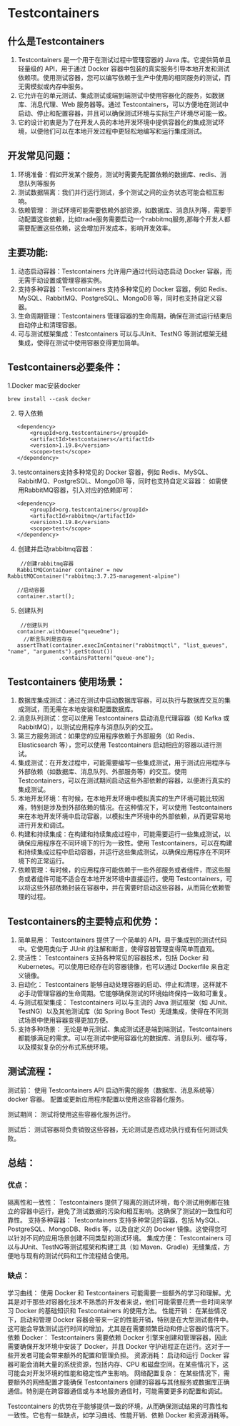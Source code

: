 # Testcontainers

## 什么是Testcontainers
1. Testcontainers 是一个用于在测试过程中管理容器的 Java 库。它提供简单且轻量级的 API，用于通过 Docker 容器中包装的真实服务引导本地开发和测试依赖项。使用测试容器，您可以编写依赖于生产中使用的相同服务的测试，而无需模拟或内存中服务。
2. 它允许在的单元测试、集成测试或端到端测试中使用容器化的服务，如数据库、消息代理、Web 服务器等。通过 Testcontainers，可以方便地在测试中启动、停止和配置容器，并且可以确保测试环境与实际生产环境尽可能一致。
3. 它的设计初衷是为了在开发人员的本地开发环境中提供容器化的集成测试环境，以便他们可以在本地开发过程中更轻松地编写和运行集成测试。
## 开发常见问题：
1. 环境准备：假如开发某个服务，测试时需要先配置依赖的数据库、redis、消息队列等服务
2. 测试数据隔离：我们并行运行测试，多个测试之间的业务状态可能会相互影响。
3. 依赖管理： 测试环境可能需要依赖外部资源，如数据库、消息队列等，需要手动配置这些依赖，比如trade服务需要启动一个rabbitmq服务,那每个开发人都需要配置这些依赖，这会增加开发成本，影响开发效率。

## 主要功能:
1. 动态启动容器：Testcontainers 允许用户通过代码动态启动 Docker 容器，而无需手动设置或管理容器实例。
2. 支持多种容器：Testcontainers 支持多种常见的 Docker 容器，例如 Redis、MySQL、RabbitMQ、PostgreSQL、MongoDB 等，同时也支持自定义容器。
3. 生命周期管理：Testcontainers 管理容器的生命周期，确保在测试运行结束后自动停止和清理容器。
4. 可与测试框架集成：Testcontainers 可以与JUnit、TestNG 等测试框架无缝集成，使得在测试中使用容器变得更加简单。

## Testcontainers必要条件：

1.Docker
mac安装docker
```
brew install --cask docker
```

2. 导入依赖
```
   <dependency>
       <groupId>org.testcontainers</groupId>
       <artifactId>testcontainers</artifactId>
       <version>1.19.8</version>
       <scope>test</scope>
   </dependency>
```
3. testcontainers支持多种常见的 Docker 容器，例如 Redis、MySQL、RabbitMQ、PostgreSQL、MongoDB 等，同时也支持自定义容器：
如需使用RabbitMQ容器，引入对应的依赖即可：
```
   <dependency>
       <groupId>org.testcontainers</groupId>
       <artifactId>rabbitmq</artifactId>
       <version>1.19.8</version>
       <scope>test</scope>
   </dependency>
```
4. 创建并启动rabbitmq容器：
```
    //创建rabbitmq容器
   RabbitMQContainer container = new RabbitMQContainer("rabbitmq:3.7.25-management-alpine")

   //启动容器
   container.start();
```
5. 创建队列
```
    //创建队列
   container.withQueue("queueOne");
     //断言队列是否存在
   assertThat(container.execInContainer("rabbitmqctl", "list_queues", "name", "arguments").getStdout())
                .containsPattern("queue-one");
```
## Testcontainers 使用场景：
1. 数据库集成测试：通过在测试中启动数据库容器，可以执行与数据库交互的集成测试，而无需在本地安装和配置数据库。
2. 消息队列测试：您可以使用 Testcontainers 启动消息代理容器（如 Kafka 或 RabbitMQ），以测试应用程序与消息队列的交互。
3. 第三方服务测试：如果您的应用程序依赖于外部服务（如 Redis、Elasticsearch 等），您可以使用 Testcontainers 启动相应的容器以进行测试。
4. 集成测试：在开发过程中，可能需要编写一些集成测试，用于测试应用程序与外部依赖（如数据库、消息队列、外部服务等）的交互。使用 Testcontainers，可以在测试期间启动这些外部依赖的容器，以便进行真实的集成测试。
5. 本地开发环境：有时候，在本地开发环境中模拟真实的生产环境可能比较困难，特别是涉及到外部依赖的情况。在这种情况下，可以使用 Testcontainers 来在本地开发环境中启动容器，以模拟生产环境中的外部依赖，从而更容易地进行开发和调试。
6. 构建和持续集成：在构建和持续集成过程中，可能需要运行一些集成测试，以确保应用程序在不同环境下的行为一致性。使用 Testcontainers，可以在构建和持续集成过程中启动容器，并运行这些集成测试，以确保应用程序在不同环境下的正常运行。
7. 依赖管理：有时候，的应用程序可能依赖于一些外部服务或者组件，而这些服务或者组件可能不适合在本地开发环境中直接运行。使用 Testcontainers，可以将这些外部依赖封装在容器中，并在需要时启动这些容器，从而简化依赖管理的过程。


## Testcontainers的主要特点和优势：
1. 简单易用： Testcontainers 提供了一个简单的 API，易于集成到的测试代码中。它使用类似于 JUnit 的注解和断言，使得容器管理变得简单而直观。
2. 灵活性： Testcontainers 支持各种常见的容器技术，包括 Docker 和 Kubernetes。可以使用已经存在的容器镜像，也可以通过 Dockerfile 来自定义镜像。
3. 自动化： Testcontainers 能够自动处理容器的启动、停止和清理，这样就不必手动管理容器的生命周期。它能够确保测试的环境始终保持一致和可重复。
4. 与测试框架集成： Testcontainers 可以与主流的 Java 测试框架（如 JUnit、TestNG）以及其他测试库（如 Spring Boot Test）无缝集成，使得在不同测试场景中使用容器变得更加方便。
5. 支持多种场景： 无论是单元测试、集成测试还是端到端测试，Testcontainers 都能够满足的需求。可以在测试中使用容器化的数据库、消息队列、缓存等，以及模拟复杂的分布式系统环境。


## 测试流程：
测试前：
使用 Testcontainers API 启动所需的服务（数据库、消息系统等）docker 容器。
配置或更新应用程序配置以使用这些容器化服务。

测试期间：
测试将使用这些容器化服务运行。

测试后：
测试容器将负责销毁这些容器，无论测试是否成功执行或有任何测试失败。
## 总结：
### 优点：
隔离性和一致性： Testcontainers 提供了隔离的测试环境，每个测试用例都在独立的容器中运行，避免了测试数据的污染和相互影响。这确保了测试的一致性和可靠性。
支持多种容器： Testcontainers 支持多种常见的容器，包括 MySQL、PostgreSQL、MongoDB、Redis 等，以及自定义的 Docker 镜像。这使得您可以针对不同的应用场景创建不同类型的测试环境。
集成方便： Testcontainers 可以与JUnit、TestNG等测试框架和构建工具（如 Maven、Gradle）无缝集成，方便地与现有的测试代码和工作流程结合使用。
### 缺点：
学习曲线： 使用 Docker 和 Testcontainers 可能需要一些额外的学习和理解。尤其是对于那些对容器化技术不熟悉的开发者来说，他们可能需要花费一些时间来学习 Docker 的基础知识和 Testcontainers 的使用方法。
性能开销： 在某些情况下，启动和管理 Docker 容器会带来一定的性能开销，特别是在大型测试套件中。这可能会导致测试运行时间的增加，尤其是在需要频繁启动和停止容器的情况下。
依赖 Docker： Testcontainers 需要依赖 Docker 引擎来创建和管理容器，因此需要确保开发环境中安装了 Docker，并且 Docker 守护进程正在运行。这对于一些开发者可能会带来额外的配置和管理负担。
资源消耗： 启动和运行 Docker 容器可能会消耗大量的系统资源，包括内存、CPU 和磁盘空间。在某些情况下，这可能会对开发环境的性能和稳定性产生影响。
网络配置复杂： 在某些情况下，需要额外的网络配置才能确保 Testcontainers 创建的容器与其他服务或数据库正确通信。特别是在跨容器通信或与本地服务通信时，可能需要更多的配置和调试。


 Testcontainers 的优势在于能够提供一致的环境，从而确保测试结果的可靠性和一致性。它也有一些缺点，如学习曲线、性能开销、依赖 Docker 和资源消耗等。


